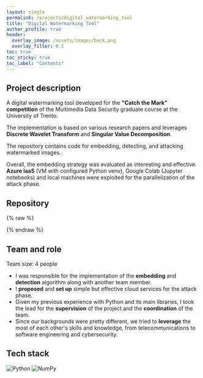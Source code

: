 ```yaml
---
layout: single
permalink: /projects/digital_watermarking_tool
title: "Digital Watermarking Tool"
author_profile: true
header:
  overlay_image: /assets/images/back.png
  overlay_filter: 0.5
toc: true
toc_sticky: true
toc_label: "Contents"
---
```


<!-- ### [ Oct. 2022 - Nov 2022 ] -->

## Project description

A digital watermarking tool developed for the **"Catch the Mark" competition** of the Multimedia Data Security graduate course at the University of Trento.

The implementation is based on various research papers and leverages **Discrete Wavelet Transform** and **Singular Value Decomposition**. 

The repository contains code for embedding, detecting, and attacking watermarked images. 

Overall, the embedding strategy was evaluated as interesting and effective. <br>
**Azure IaaS** (VM with configured Python venv), Google Colab (Jupyter notebooks) and local machines were exploited for the parallelization of the attack phase.

## Repository

{% raw %}
<center>
  <a href="https://github.com/vicentinileonardo/DWT-SVD-digital-watermarking" target="_blank" class="btn"><i class="fa fa-github" style="font-size: 42px;"></i></a>
  <a href="/projects/reports/digital_watermarking_tool.pdf" target="_blank" class="btn"><i class="fa fa-file-pdf-o" style="font-size: 42px;"></i></a>
</center>
{% endraw %}


## Team and role

Team size: 4 people

+ I was responsible for the implementation of the **embedding** and **detection** algorithm along with another team member. <br>
+ I **proposed** and **set up** simple but effective cloud services for the attack phase. <br>
+ Given my previous experience with Python and its main libraries, I took the lead for the **supervision** of the project and the **coordination** of the team.
+ Since our backgrounds were pretty different, we tried to **leverage** the most of each other's skills and knowledge, from telecommunications to software engineering and cybersecurity. <br>

## Tech stack

![Python](https://img.shields.io/badge/Python-FFD43B?style=for-the-badge&logo=python&logoColor=blue)
![NumPy](https://img.shields.io/badge/Numpy-777BB4?style=for-the-badge&logo=numpy&logoColor=white) 

